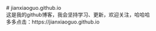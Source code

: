 <div># jianxiaoguo.github.io
<div>这是我的github博客，我会坚持学习、更新，欢迎关注，哈哈哈</div>
<div>多多点击：https://jianxiaoguo.github.io</div>
